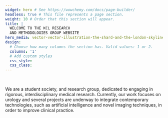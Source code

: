 ```yaml
---
widget: hero # See https://wowchemy.com/docs/page-builder/
headless: true # This file represents a page section.
weight: 10 # Order that this section will appear.
title: |
  WELCOME TO THE KCL RESEARCH 
  AND METHODOLOGIES GROUP WEBSITE
hero_media: vector-vector-illustration-the-shard-and-the-london-skyline-eps-svg.png
design:
  # Choose how many columns the section has. Valid values: 1 or 2.
  columns: '1'
  # Add custom styles
  css_style:
  css_class:
---
```


<br>

We are a student society, and research group, dedicated to engaging in
rigorous, interdisciplinary medical research. Currently, our work focuses
on urology and several projects are underway to integrate contemporary
technologies, such as artificial intelligence and novel imaging techniques, in
order to improve clinical practice.
